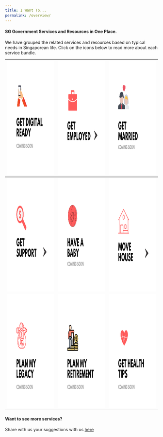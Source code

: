 ```yaml
---
title: I Want To...
permalink: /overview/
---
```


#### SG Government Services and Resources in One Place.

We have grouped the related services and resources based on typical needs in Singaporean life. Click on the icons below to read more about each service bundle.

<div class="tg-wrap"><table class="tg">
<thead>
  <tr>
     <th class="tg-baqh"><a href=""><img src="/images/06-digital-ready(coming soon).png" alt="Coming Soon" width="375" height="375"></th>
    <th class="tg-baqh"><a href="https://articles.life.gov.sg/financial-support-workers-self-employed/"><img src="images/01-get-employed.png" alt="Employment Support" width="375" height="375"></th>
    <th class="tg-baqh"><a href=""><img src="/images/03-get-married(comingsoon).png" alt="Coming Soon" width="375" height="375"></th>
  </tr>
</thead>
<tbody>
  <tr>
    <td class="tg-baqh"><a href=""><img src="/images/02-get-support.png" alt="Govt Schemes and Benefits" width="375" height="375"></td>
    <td class="tg-baqh"><a href=""><img src="/images/04-have-baby(coming soon).png" alt="Coming Soon" width="375" height="375"></td>
    <td class="tg-baqh"><a href="/buying-a-hdb/"><img src="/images/05-move-house.png" alt="Housing and Property" width="375" height="375"></td>
  </tr>
  <tr>
    <td class="tg-baqh"><a href=""><img src="/images/07-plan-legacy (coming soon).png" alt="Coming Soon" width="375" height="375"></td>
    <td class="tg-baqh"><a href=""><img src="/images/08-plan-retirement(coming soon).png" alt="CPF and Retirement" width="375" height="375"></td>
    <td class="tg-baqh"><a href=""><img src="/images/09-stay-healthy(coming soon).png" alt="Coming Soon" width="375" height="375"></td>
  </tr>
</tbody>
</table></div>

#### Want to see more services?

Share with us your suggestions with us [here](https://form.gov.sg/5ed0995e42ee5f00110e10cc)
